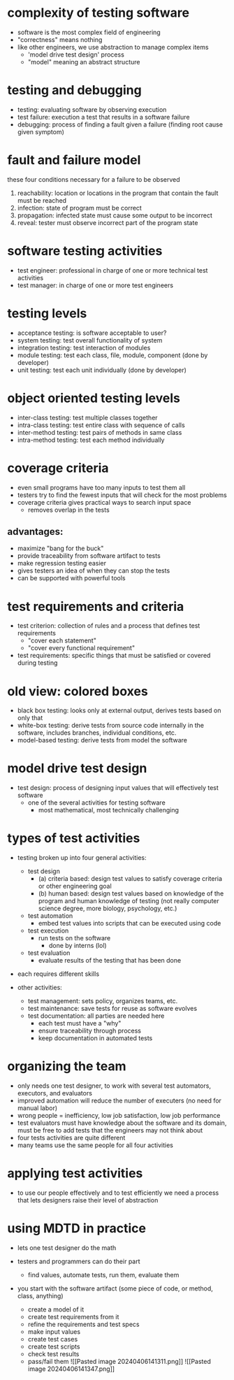 # complexity of testing software 
- software is the most complex field of engineering
- "correctness" means nothing
- like other engineers, we use abstraction to manage complex items 
	- 'model drive test design' process
	- "model" meaning an abstract structure

# testing and debugging 
- testing: evaluating software by observing execution
- test failure: execution a test that results in a software failure 
- debugging: process of finding a fault given a failure (finding root cause given symptom)

# fault and failure model 
these four conditions necessary for a failure to be observed
1. reachability: location or locations in the program that contain the fault must be reached
2. infection: state of program must be correct
3. propagation: infected state must cause some output to be incorrect
4. reveal: tester must observe incorrect part of the program state

# software testing activities
- test engineer: professional in charge of one or more technical test activities
- test manager: in charge of one or more test engineers

# testing levels 
- acceptance testing: is software acceptable to user?
- system testing: test overall functionality of system
- integration testing: test interaction of modules
- module testing: test each class, file, module, component (done by developer)
- unit testing: test each unit individually (done by developer)

# object oriented testing levels 
- inter-class testing: test multiple classes together
- intra-class testing: test entire class with sequence of calls 
- inter-method testing: test pairs of methods in same class
- intra-method testing: test each method individually

# coverage criteria
- even small programs have too many inputs to test them all
- testers try to find the fewest inputs that will check for the most problems
- coverage criteria gives practical ways to search input space
	- removes overlap in the tests

## advantages:
- maximize "bang for the buck"
- provide traceability from software artifact to tests
- make regression testing easier
- gives testers an idea of when they can stop the tests
- can be supported with powerful tools

# test requirements and criteria
- test criterion: collection of rules and a process that defines test requirements
	- "cover each statement"
	- "cover every functional requirement"
- test requirements: specific things that must be satisfied or covered during testing

# old view: colored boxes 
- black box testing: looks only at external output, derives tests based on only that
- white-box testing: derive tests from source code internally in the software, includes branches, individual conditions, etc.
- model-based testing: derive tests from model the software

# model drive test design
- test design: process of designing input values that will effectively test software
	- one of the several activities for testing software
		- most mathematical, most technically challenging

# types of test activities
- testing broken up into four general activities:
	- test design
		- (a) criteria based: design test values to satisfy coverage criteria or other engineering goal
		- (b) human based: design test values based on knowledge of the program and human knowledge of testing (not really computer science degree, more biology, psychology, etc.)
	- test automation
		- embed test values into scripts that can be executed using code
	- test execution
		- run tests on the software
			- done by interns (lol)
	- test evaluation
		- evaluate results of the testing that has been done
- each requires different skills

- other activities: 
	- test management: sets policy, organizes teams, etc.
	- test maintenance: save tests for reuse as software evolves
	- test documentation: all parties are needed here
		- each test must have a "why"
		- ensure traceability through process
		- keep documentation in automated tests

# organizing the team 
- only needs one test designer, to work with several test automators, executors, and evaluators
- improved automation will reduce the number of executers (no need for manual labor)
- wrong people = inefficiency, low job satisfaction, low job performance
- test evaluators must have knowledge about the software and its domain, must be free to add tests that the engineers may not think about
- four tests activities are quite different
- many teams use the same people for all four activities

# applying test activities 
- to use our people effectively and to test efficiently we need a process that lets designers raise their level of abstraction

# using MDTD in practice
- lets one test designer do the math
- testers and programmers can do their part
	- find values, automate tests, run them, evaluate them

- you start with the software artifact (some piece of code, or method, class, anything)
	- create a model of it
	- create test requirements from it
	- refine the requirements and test specs
	- make input values
	- create test cases
	- create test scripts
	- check test results
	- pass/fail them
![[Pasted image 20240406141311.png]]
![[Pasted image 20240406141347.png]]